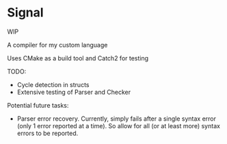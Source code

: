# Signal

WIP

A compiler for my custom language

Uses CMake as a build tool and Catch2 for testing

TODO:
- Cycle detection in structs
- Extensive testing of Parser and Checker

Potential future tasks:
- Parser error recovery. Currently, simply fails after a single syntax error (only 1 error reported at a time). So allow for all (or at least more) syntax errors to be reported.
